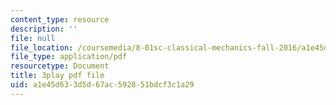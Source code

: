 ```yaml
---
content_type: resource
description: ''
file: null
file_location: /coursemedia/8-01sc-classical-mechanics-fall-2016/a1e45d633d5d67ac592851bdcf3c1a29_oOQmu6ICxg4.pdf
file_type: application/pdf
resourcetype: Document
title: 3play pdf file
uid: a1e45d63-3d5d-67ac-5928-51bdcf3c1a29
---
```

